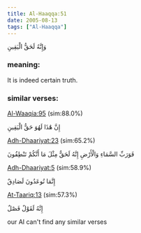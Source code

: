 ```yaml
---
title: Al-Haaqqa:51
date: 2005-08-13
tags: ["Al-Haaqqa"]
---
```

وَإِنَّهُ لَحَقُّ الْيَقِينِ
### meaning: 
It is indeed certain truth.
### similar verses: 

[Al-Waaqia:95](/56/95) (sim:88.0%)

إِنَّ هَٰذَا لَهُوَ حَقُّ الْيَقِينِ

[Adh-Dhaariyat:23](/51/23) (sim:65.2%)

فَوَرَبِّ السَّمَاءِ وَالْأَرْضِ إِنَّهُ لَحَقٌّ مِثْلَ مَا أَنَّكُمْ تَنْطِقُونَ

[Adh-Dhaariyat:5](/51/5) (sim:58.9%)

إِنَّمَا تُوعَدُونَ لَصَادِقٌ

[At-Taariq:13](/86/13) (sim:57.3%)

إِنَّهُ لَقَوْلٌ فَصْلٌ

our AI can't find any similar verses
